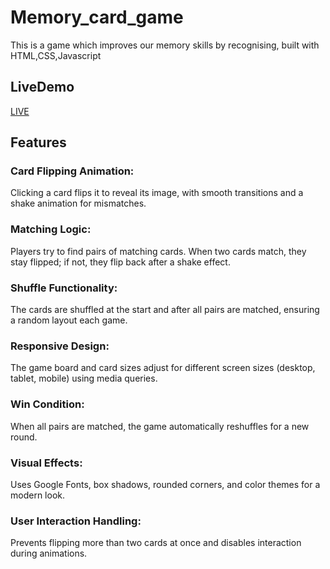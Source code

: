 # Memory_card_game
This is a game which improves our memory skills by recognising, built with HTML,CSS,Javascript
## LiveDemo
[LIVE](https://kalpana-15-27.github.io/Memory_card_game/)
## Features
### Card Flipping Animation:
Clicking a card flips it to reveal its image, with smooth transitions and a shake animation for mismatches.
### Matching Logic: 
Players try to find pairs of matching cards. When two cards match, they stay flipped; if not, they flip back after a shake effect.
### Shuffle Functionality: 
The cards are shuffled at the start and after all pairs are matched, ensuring a random layout each game.
### Responsive Design: 
The game board and card sizes adjust for different screen sizes (desktop, tablet, mobile) using media queries.
### Win Condition: 
When all pairs are matched, the game automatically reshuffles for a new round.
### Visual Effects: 
Uses Google Fonts, box shadows, rounded corners, and color themes for a modern look.
### User Interaction Handling:
Prevents flipping more than two cards at once and disables interaction during animations.
